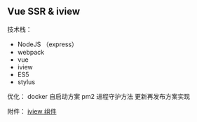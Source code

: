 ## Vue SSR & iview

技术栈：

- NodeJS （express）
- webpack
- vue
- iview
- ES5
- stylus

优化：
docker 自启动方案
pm2 进程守护方法
更新再发布方案实现


附件：
[iview 组件](https://www.iviewui.com/docs/guide/install)

